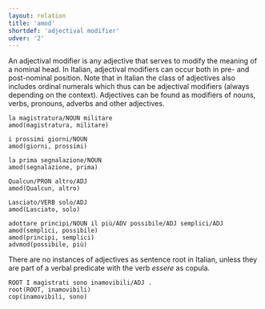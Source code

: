 ```yaml
---
layout: relation
title: 'amod'
shortdef: 'adjectival modifier'
udver: '2'
---
```


An adjectival modifier is any adjective that serves to modify the meaning of a nominal head. In Italian, adjectival modifiers can occur both in pre- and post-nominal position. Note that in Italian the class of adjectives also includes ordinal numerals which thus can be adjectival modifiers (always depending on the context). Adjectives can be found as modifiers of nouns, verbs, pronouns, adverbs and other adjectives. 

~~~ sdparse
la magistratura/NOUN militare
amod(magistratura, militare)
~~~
~~~ sdparse
i prossimi giorni/NOUN
amod(giorni, prossimi)
~~~
~~~ sdparse
la prima segnalazione/NOUN
amod(segnalazione, prima)
~~~
~~~ sdparse
Qualcun/PRON altro/ADJ 
amod(Qualcun, altro)
~~~
~~~ sdparse
Lasciato/VERB solo/ADJ 
amod(Lasciato, solo)
~~~
~~~ sdparse
adottare principi/NOUN il più/ADV possibile/ADJ semplici/ADJ 
amod(semplici, possibile)
amod(principi, semplici)
advmod(possibile, più)
~~~

There are no instances of adjectives as sentence root in Italian, unless they are part of a verbal predicate with the verb *essere* as copula. 

~~~ sdparse
ROOT I magistrati sono inamovibili/ADJ .
root(ROOT, inamovibili)
cop(inamovibili, sono)
~~~
<!-- Interlanguage links updated So kvě 14 19:03:00 CEST 2022 -->
